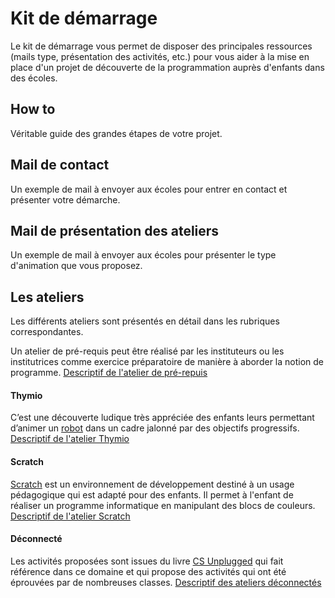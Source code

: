 # Kit de démarrage

Le kit de démarrage vous permet de disposer des principales ressources (mails type, présentation des activités, etc.) pour vous aider à la mise en place d'un projet de découverte de la programmation auprès d'enfants dans des écoles.

## How to
Véritable guide des grandes étapes de votre projet.

## Mail de contact
Un exemple de mail à envoyer aux écoles pour entrer en contact et présenter votre démarche.

## Mail de présentation des ateliers
Un exemple de mail à envoyer aux écoles pour présenter le type d'animation que vous proposez.

## Les ateliers
Les différents ateliers sont présentés en détail dans les rubriques correspondantes. 

Un atelier de pré-requis peut être réalisé par les instituteurs ou les institutrices comme exercice préparatoire de manière à aborder la notion de programme.
[Descriptif de l'atelier de pré-repuis](ateliers/atelier_pre-requis.md)

#### Thymio
C’est une découverte ludique très appréciée des enfants leurs permettant d’animer un [robot](https://www.thymio.org/fr:thymio) dans un cadre jalonné par des objectifs progressifs.
[Descriptif de l'atelier Thymio](ateliers/atelier_thymio.md)

#### Scratch
[Scratch](https://scratch.mit.edu/)  est un environnement de développement destiné à un usage pédagogique qui est adapté pour des enfants. Il permet à l'enfant de réaliser un programme informatique en manipulant des blocs de couleurs.
[Descriptif de l'atelier Scratch](ateliers/atelier_scratch.md)

#### Déconnecté
Les activités proposées sont issues du livre [CS Unplugged](https://classic.csunplugged.org/books) qui fait référence dans ce domaine et qui propose des activités qui ont été éprouvées par de nombreuses classes.
[Descriptif des ateliers déconnectés](ateliers/atelier_deconnecte.md)
